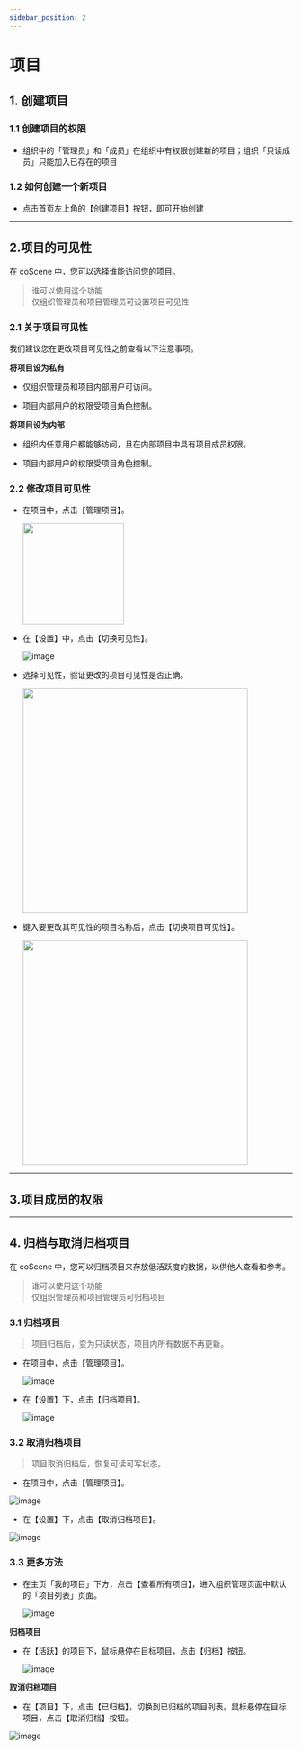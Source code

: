 ```yaml
---
sidebar_position: 2
---
```


# 项目

## 1. 创建项目

### 1.1 创建项目的权限

- 组织中的「管理员」和「成员」在组织中有权限创建新的项目；组织「只读成员」只能加入已存在的项目

### 1.2 如何创建一个新项目

- 点击首页左上角的【创建项目】按钮，即可开始创建

---

## 2.项目的可见性

在 coScene 中，您可以选择谁能访问您的项目。

> 谁可以使用这个功能<br />
> 仅组织管理员和项目管理员可设置项目可见性

### 2.1 关于项目可见性

我们建议您在更改项目可见性之前查看以下注意事项。

**将项目设为私有**

- 仅组织管理员和项目内部用户可访问。

- 项目内部用户的权限受项目角色控制。

**将项目设为内部**

- 组织内任意用户都能够访问，且在内部项目中具有项目成员权限。

- 项目内部用户的权限受项目角色控制。

### 2.2 修改项目可见性

- 在项目中，点击【管理项目】。

  <img src="https://user-images.githubusercontent.com/105594127/197425216-52b61e16-1ec3-46cf-acdf-9d56fa8991c7.png" width="180" />

- 在【设置】中，点击【切换可见性】。

  ![image](https://user-images.githubusercontent.com/105594127/197425268-2a25f79c-5244-47b8-a7c9-ff8ebf1595f4.png)

- 选择可见性，验证更改的项目可见性是否正确。

  <img src="https://user-images.githubusercontent.com/105594127/197425364-72635f56-cf1c-42ce-86a6-0560256c5eda.png" width="400" />

- 键入要更改其可见性的项目名称后，点击【切换项目可见性】。

  <img src="https://user-images.githubusercontent.com/105594127/197425587-f87f1ca9-fac8-424f-bb06-d7d5fff35e59.png" width="400" />

---

## 3.项目成员的权限

---

## 4. 归档与取消归档项目

在 coScene 中，您可以归档项目来存放低活跃度的数据，以供他人查看和参考。

> 谁可以使用这个功能<br />
> 仅组织管理员和项目管理员可归档项目

### 3.1 归档项目

> 项目归档后，变为只读状态，项目内所有数据不再更新。

- 在项目中，点击【管理项目】。

  ![image](https://user-images.githubusercontent.com/105594127/197172077-a2645985-6c0b-49e8-b924-178c564e4bca.png)

- 在【设置】下，点击【归档项目】。

  ![image](https://user-images.githubusercontent.com/105594127/197173493-2949ad4c-7dd9-45e3-859c-d2dc8b833bb2.png)

### 3.2 取消归档项目

> 项目取消归档后，恢复可读可写状态。

- 在项目中，点击【管理项目】。

![image](https://user-images.githubusercontent.com/105594127/197172077-a2645985-6c0b-49e8-b924-178c564e4bca.png)

- 在【设置】下，点击【取消归档项目】。

![image](https://user-images.githubusercontent.com/105594127/197175752-5aa5fd03-f6fc-43bc-b358-0fbbc85cb9fb.png)

### 3.3 更多方法

- 在主页「我的项目」下方，点击【查看所有项目】，进入组织管理页面中默认的「项目列表」页面。

  ![image](https://user-images.githubusercontent.com/105594127/197178989-66ccee21-3a30-49ea-a66a-5c478c9689cd.png)

**归档项目**

- 在【活跃】的项目下，鼠标悬停在目标项目，点击【归档】按钮。

  ![image](https://user-images.githubusercontent.com/105594127/197180846-3232f01f-1e3f-4e32-a642-6ba61827e6bd.png)

**取消归档项目**

- 在【项目】下，点击【已归档】，切换到已归档的项目列表。鼠标悬停在目标项目，点击【取消归档】按钮。

![image](https://user-images.githubusercontent.com/105594127/197178306-3f9d187d-4f9f-4942-929a-119ddc44e69a.png)
